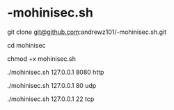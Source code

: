 # -mohinisec.sh
git clone git@github.com:andrewz101/-mohinisec.sh.git


cd mohinisec 



chmod +x mohinisec.sh



./mohinisec.sh 127.0.0.1 8080 http



./mohinisec.sh 127.0.0.1 80 udp




./mohinisec.sh 127.0.0.1 22 tcp
